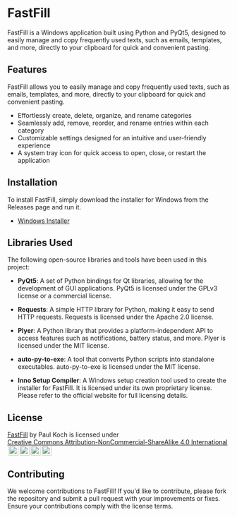 # FastFill

FastFill is a Windows application built using Python and PyQt5, designed to easily manage and copy frequently used texts, such as emails, templates, and more, directly to your clipboard for quick and convenient pasting.

## Features

FastFill allows you to easily manage and copy frequently used texts, such as emails, templates, and more, directly to your clipboard for quick and convenient pasting.

- Effortlessly create, delete, organize, and rename categories
- Seamlessly add, remove, reorder, and rename entries within each category
- Customizable settings designed for an intuitive and user-friendly experience
- A system tray icon for quick access to open, close, or restart the application

## Installation

To install FastFill, simply download the installer for Windows from the Releases page and run it.

- [Windows Installer](https://github.com/PaulK6803/FastFill/releases)

## Libraries Used

The following open-source libraries and tools have been used in this project:

- **PyQt5**: A set of Python bindings for Qt libraries, allowing for the development of GUI applications. PyQt5 is licensed under the GPLv3 license or a commercial license.
  
- **Requests**: A simple HTTP library for Python, making it easy to send HTTP requests. Requests is licensed under the Apache 2.0 license.
  
- **Plyer**: A Python library that provides a platform-independent API to access features such as notifications, battery status, and more. Plyer is licensed under the MIT license.
  
- **auto-py-to-exe**: A tool that converts Python scripts into standalone executables. auto-py-to-exe is licensed under the MIT license.
  
- **Inno Setup Compiler**: A Windows setup creation tool used to create the installer for FastFill. It is licensed under its own proprietary license. Please refer to the official website for full licensing details.

## License

 <p xmlns:cc="http://creativecommons.org/ns#" xmlns:dct="http://purl.org/dc/terms/"><a property="dct:title" rel="cc:attributionURL" href="https://github.com/PaulK6803/FastFill">FastFill</a> by <span property="cc:attributionName">Paul Koch</span> is licensed under <a href="https://creativecommons.org/licenses/by-nc-sa/4.0/?ref=chooser-v1" target="_blank" rel="license noopener noreferrer" style="display:inline-block;">Creative Commons Attribution-NonCommercial-ShareAlike 4.0 International<img style="height:22px!important;margin-left:3px;vertical-align:text-bottom;" src="https://mirrors.creativecommons.org/presskit/icons/cc.svg?ref=chooser-v1" alt=""><img style="height:22px!important;margin-left:3px;vertical-align:text-bottom;" src="https://mirrors.creativecommons.org/presskit/icons/by.svg?ref=chooser-v1" alt=""><img style="height:22px!important;margin-left:3px;vertical-align:text-bottom;" src="https://mirrors.creativecommons.org/presskit/icons/nc.svg?ref=chooser-v1" alt=""><img style="height:22px!important;margin-left:3px;vertical-align:text-bottom;" src="https://mirrors.creativecommons.org/presskit/icons/sa.svg?ref=chooser-v1" alt=""></a></p> 

## Contributing

We welcome contributions to FastFill! If you'd like to contribute, please fork the repository and submit a pull request with your improvements or fixes. Ensure your contributions comply with the license terms.

